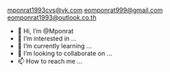 mponrat1993cvs@vk.com
eomponrat999@gmail.com
eomponrat1993@outlook.co.th

- 👋 Hi, I’m @Mponrat
- 👀 I’m interested in ...
- 🌱 I’m currently learning ...
- 💞️ I’m looking to collaborate on ...
- 📫 How to reach me ...

<!---
Mponrat/Mponrat is a ✨ special ✨ repository because its `README.md` (this file) appears on your GitHub profile.
You can click the Preview link to take a look at your changes.
--->
